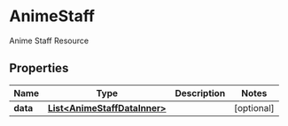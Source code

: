 

# AnimeStaff

Anime Staff Resource

## Properties

| Name | Type | Description | Notes |
|------------ | ------------- | ------------- | -------------|
|**data** | [**List&lt;AnimeStaffDataInner&gt;**](AnimeStaffDataInner.md) |  |  [optional] |



